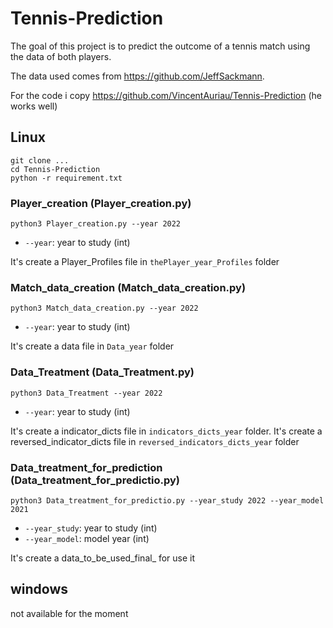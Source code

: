 # Tennis-Prediction

The goal of this project is to predict the outcome of a tennis match using the data of both players.


The data used comes from https://github.com/JeffSackmann.

For the code i copy https://github.com/VincentAuriau/Tennis-Prediction (he works well)
## Linux 

```
git clone ...
cd Tennis-Prediction
python -r requirement.txt

```

### Player_creation (Player_creation.py)
```
python3 Player_creation.py --year 2022

```
- `--year`: year to study (int)

It's create a Player_Profiles file in `thePlayer_year_Profiles` folder

### Match_data_creation (Match_data_creation.py)
```
python3 Match_data_creation.py --year 2022

```
- `--year`: year to study (int)

It's create a data file in `Data_year` folder


### Data_Treatment (Data_Treatment.py)
```
python3 Data_Treatment --year 2022

```
- `--year`: year to study (int)

It's create a indicator_dicts file in `indicators_dicts_year` folder.
It's create a reversed_indicator_dicts file in `reversed_indicators_dicts_year` folder


### Data_treatment_for_prediction (Data_treatment_for_predictio.py)
```
python3 Data_treatment_for_predictio.py --year_study 2022 --year_model 2021

```
- `--year_study`: year to study (int)
- `--year_model`: model year    (int)

It's create a data_to_be_used_final_ for use it
## windows
not available for the moment
